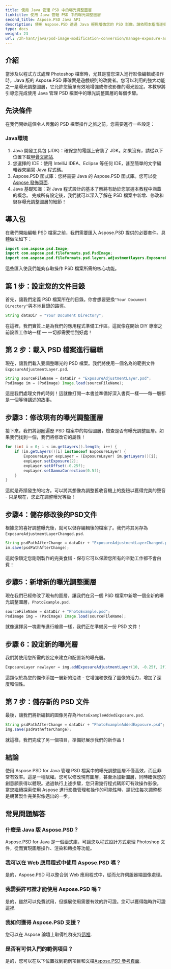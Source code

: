 ```yaml
---
title: 使用 Java 管理 PSD 中的曝光調整圖層
linktitle: 使用 Java 管理 PSD 中的曝光調整圖層
second_title: Aspose.PSD Java API
description: 使用 Aspose.PSD 透過 Java 輕鬆增強您的 PSD 影像。請依照本指南逐步管理曝光調整圖層。
type: docs
weight: 23
url: /zh-hant/java/psd-image-modification-conversion/manage-exposure-adjustment-layer-psd/
---
```

## 介紹
當涉及以程式方式處理 Photoshop 檔案時，尤其是當您深入進行影像編輯或操作時，Java 版的 Aspose.PSD 庫確實是遊戲規則的改變者。您可以利用的強大功能之一是曝光調整圖層，它允許您簡單有效地增強或修改影像的曝光設定。本教學將引導您完成使用 Java 管理 PSD 檔案中的曝光調整圖層的每個步驟。
## 先決條件
在我們開始這個令人興奮的 PSD 檔案操作之旅之前，您需要進行一些設定：
### Java環境
1. Java 開發工具包 (JDK)：確保您的電腦上安裝了 JDK。如果沒有，請從以下位置下載[甲骨文網站](https://www.oracle.com/java/technologies/javase-jdk11-downloads.html).
2. 您選擇的 IDE：使用 IntelliJ IDEA、Eclipse 等任何 IDE，甚至簡單的文字編輯器來編寫 Java 程式碼。
3.  Aspose.PSD 函式庫：您將需要 Java 的 Aspose.PSD 函式庫。您可以從[Aspose 發佈頁面](https://releases.aspose.com/psd/java/).
4. Java 基礎知識：對 Java 程式設計的基本了解將有助於您掌握本教程中涵蓋的概念。
完成所有設定後，我們就可以深入了解在 PSD 檔案中新增、修改和儲存曝光調整圖層的細節！
## 導入包
在我們開始編輯 PSD 檔案之前，我們需要匯入 Aspose.PSD 提供的必要套件。具體做法如下：
```java
import com.aspose.psd.Image;
import com.aspose.psd.fileformats.psd.PsdImage;
import com.aspose.psd.fileformats.psd.layers.adjustmentlayers.ExposureLayer;
```
這些匯入使我們能夠存取操作 PSD 檔案所需的核心功能。
## 第 1 步：設定您的文件目錄
首先，讓我們定義 PSD 檔案所在的目錄。你會想要更換`"Your Document Directory"`與本地目錄的路徑。
```java
String dataDir = "Your Document Directory";
```
在這裡，我們實質上是為我們的應用程式準備工作區。這就像在開始 DIY 專案之前設置工作站一樣 — 一切都需要恰到好處！
## 第 2 步：載入 PSD 檔案進行編輯
現在，讓我們載入要調整曝光的 PSD 檔案。我們將使用一個名為的範例文件`ExposureAdjustmentLayer.psd`. 
```java
String sourceFileName = dataDir + "ExposureAdjustmentLayer.psd";
PsdImage im = (PsdImage) Image.load(sourceFileName);
```
這是我們處理文件的時刻！這就像打開一本書並準備好深入書頁一樣——每一層都是一個等待講述的故事。
## 步驟3：修改現有的曝光調整圖層
接下來，我們將迴圈遍歷 PSD 檔案中的每個圖層，檢查是否有曝光調整圖層。如果我們找到一個，我們將修改它的屬性！
```java
for (int i = 0; i < im.getLayers().length; i++) {
    if (im.getLayers()[i] instanceof ExposureLayer) {
        ExposureLayer expLayer = (ExposureLayer) im.getLayers()[i];
        expLayer.setExposure(2);
        expLayer.setOffset(-0.25f);
        expLayer.setGammaCorrection(0.5f);
    }
}
```
這就是奇蹟發生的地方。可以將其想像為調整舊收音機上的旋鈕以獲得完美的聲音 - 只是現在，您正在調整曝光等級！
## 步驟4：儲存修改後的PSD文件
根據您的喜好調整曝光後，就可以儲存編輯後的檔案了。我們將其另存為`ExposureAdjustmentLayerChanged.psd`.
```java
String psdPathAfterChange = dataDir + "ExposureAdjustmentLayerChanged.psd";
im.save(psdPathAfterChange);
```
這就像鎖定您剛剛製作的完美食譜 - 保存它可以保證您所有的辛勤工作都不會白費！
## 步驟5：新增新的曝光調整圖層
現在我們已經修改了現有的圖層，讓我們在另一個 PSD 檔案中新增一個全新的曝光調整圖層，`PhotoExample.psd`. 
```java
sourceFileName = dataDir + "PhotoExample.psd";
PsdImage img = (PsdImage) Image.load(sourceFileName);
```
就像選擇另一塊畫布進行繪畫一樣，我們正在準備另一份 PSD 文件！
## 步驟 6：設定新的曝光層
我們將使用您所需的設定來建立和配置新的曝光層。
```java
ExposureLayer newlayer = img.addExposureAdjustmentLayer(10, -0.25f, 2f);
```
這類似於為您的傑作添加一層新的油漆 - 它增強和恢復了圖像的活力，增加了深度和個性。
## 第 7 步：儲存新的 PSD 文件
最後，讓我們將新編輯的圖像另存為`PhotoExampleAddedExposure.psd`.
```java
String psdPathAfterChange = dataDir + "PhotoExampleAddedExposure.psd";
img.save(psdPathAfterChange);
```
就這樣，我們完成了另一個項目，準備好展示我們的新作品！
## 結論
使用 Aspose.PSD for Java 管理 PSD 檔案中的曝光調整圖層不僅高效，而且非常有效率。這是一種賦權。您可以修改現有圖層，甚至添加新圖層，同時確保您的創意願景得以體現。透過執行上述步驟，您只需幾行程式碼即可有效操作影像。
當您繼續探索使用 Aspose 進行影像管理和操作的可能性時，請記住每次調整都是朝著製作完美影像邁出的一步。
## 常見問題解答
### 什麼是 Java 版 Aspose.PSD？
Aspose.PSD for Java 是一個函式庫，可讓您以程式設計方式處理 Photoshop 文件，從而實現圖層操作、渲染和轉換等功能。
### 我可以在 Web 應用程式中使用 Aspose.PSD 嗎？
是的，Aspose.PSD 可以整合到 Web 應用程式中，從而允許伺服器端圖像處理。
### 我需要許可證才能使用 Aspose.PSD 嗎？
是的，雖然可以免費試用，但擴展使用需要有效的許可證。您可以獲得臨時許可證[這裡](https://purchase.aspose.com/temporary-license/).
### 我如何獲得 Aspose.PSD 支援？
您可以在 Aspose 論壇上取得社群支持[這裡](https://forum.aspose.com/c/psd/34).
### 是否有可供入門的範例項目？
是的，您可以在以下位置找到範例項目和文檔[Aspose.PSD 參考頁面](https://reference.aspose.com/psd/java/).